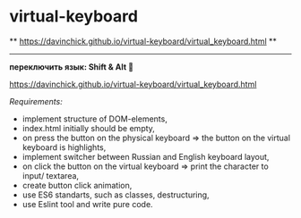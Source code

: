 # virtual-keyboard

** https://davinchick.github.io/virtual-keyboard/virtual_keyboard.html **

______________________________________________________________________

**переключить язык: Shift & Alt 💙**

https://davinchick.github.io/virtual-keyboard/virtual_keyboard.html

*Requirements:*

- implement structure of DOM-elements,
- index.html initially should be empty,
- on press the button on the physical keyboard => the button on the virtual keyboard is highlights,
- implement switcher between Russian and English keyboard layout,
- on click the button on the virtual keyboard => print the character to input/ textarea,
- create button click animation,
- use ES6 standarts, such as classes, destructuring,
- use Eslint tool and write pure code.